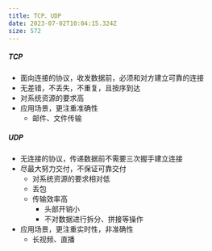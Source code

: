 ```yaml
---
title: TCP、UDP
date: 2023-07-02T10:04:15.324Z
size: 572
---
```

##### TCP
- 面向连接的协议，收发数据前，必须和对方建立可靠的连接
- 无差错，不丢失，不重复，且按序到达
- 对系统资源的要求高
- 应用场景，更注重准确性
	- 邮件、文件传输

##### UDP
- 无连接的协议，传递数据前不需要三次握手建立连接
- 尽最大努力交付，不保证可靠交付
	- 对系统资源的要求相对低
	- 丢包
	- 传输效率高
		- 头部开销小
		- 不对数据进行拆分、拼接等操作
- 应用场景，更注重实时性，非准确性
	- 长视频、直播
